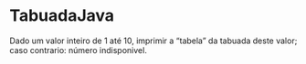 # TabuadaJava
Dado um valor inteiro de 1 até 10, imprimir a “tabela” da tabuada deste valor; caso contrario: número indisponivel.
